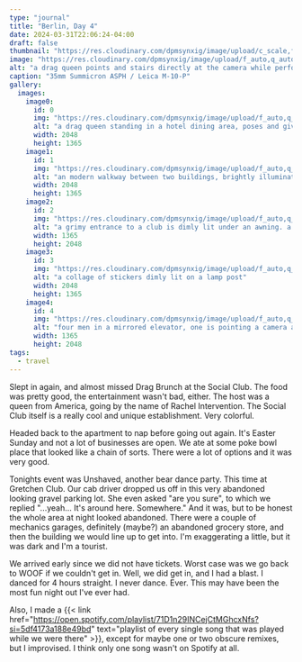 ```yaml
---
type: "journal"
title: "Berlin, Day 4"
date: 2024-03-31T22:06:24-04:00
draft: false
thumbnail: "https://res.cloudinary.com/dpmsynxig/image/upload/c_scale,f_auto,q_auto:good,w_740/v1713321059/2024%20Posts/2024-03-31_berlin-day-4/untitled-32.jpg"
image: "https://res.cloudinary.com/dpmsynxig/image/upload/f_auto,q_auto:good/v1713321059/2024%20Posts/2024-03-31_berlin-day-4/untitled-32.jpg"
alt: "a drag queen points and stairs directly at the camera while performing a song in a dining area"
caption: "35mm Summicron ASPH / Leica M-10-P"
gallery:
  images:
    image0:
      id: 0
      img: "https://res.cloudinary.com/dpmsynxig/image/upload/f_auto,q_auto:good/v1713321059/2024%20Posts/2024-03-31_berlin-day-4/untitled-12.jpg"
      alt: "a drag queen standing in a hotel dining area, poses and gives a sassy look to the camera"
      width: 2048
      height: 1365
    image1:
      id: 1
      img: "https://res.cloudinary.com/dpmsynxig/image/upload/f_auto,q_auto:good/v1713321060/2024%20Posts/2024-03-31_berlin-day-4/untitled-79-Enhanced-NR.jpg"
      alt: "an modern walkway between two buildings, brightly illuminated in pink with plants hanging from the ceiling"
      width: 2048
      height: 1365
    image2:
      id: 2
      img: "https://res.cloudinary.com/dpmsynxig/image/upload/f_auto,q_auto:good/v1713321058/2024%20Posts/2024-03-31_berlin-day-4/untitled-15.jpg"
      alt: "a grimy entrance to a club is dimly lit under an awning. a shopping cart with some bottles sits beside a wooden wall"
      width: 1365
      height: 2048
    image3:
      id: 3
      img: "https://res.cloudinary.com/dpmsynxig/image/upload/f_auto,q_auto:good/v1713321060/2024%20Posts/2024-03-31_berlin-day-4/untitled-16.jpg"
      alt: "a collage of stickers dimly lit on a lamp post"
      width: 2048
      height: 1365
    image4:
      id: 4
      img: "https://res.cloudinary.com/dpmsynxig/image/upload/f_auto,q_auto:good/v1713321059/2024%20Posts/2024-03-31_berlin-day-4/untitled-18.jpg"
      alt: "four men in a mirrored elevator, one is pointing a camera at themselves"
      width: 1365
      height: 2048
tags:
  - travel
---
```


Slept in again, and almost missed Drag Brunch at the Social Club. The food was pretty good, the entertainment wasn't bad, either. The host was a queen from America, going by the name of Rachel Intervention. The Social Club itself is a really cool and unique establishment. Very colorful.

Headed back to the apartment to nap before going out again. It's Easter Sunday and not a lot of businesses are open. We ate at some poke bowl place that looked like a chain of sorts. There were a lot of options and it was very good.

Tonights event was Unshaved, another bear dance party. This time at Gretchen Club. Our cab driver dropped us off in this very abandoned looking gravel parking lot. She even asked "are you sure", to which we replied "...yeah... It's around here. Somewhere." And it was, but to be honest the whole area at night looked abandoned. There were a couple of mechanics garages, definitely (maybe?) an abandoned grocery store, and then the building we would line up to get into. I'm exaggerating a little, but it was dark and I'm a tourist.

We arrived early since we did not have tickets. Worst case was we go back to WOOF if we couldn't get in. Well, we did get in, and I had a blast. I danced for 4 hours straight. I never dance. Ever. This may have been the most fun night out I've ever had.

Also, I made a {{< link href="https://open.spotify.com/playlist/71D1n29INCejCtMGhcxNfs?si=5df4173a188e49bd" text="playlist of every single song that was played while we were there" >}}, except for maybe one or two obscure remixes, but I improvised. I think only one song wasn't on Spotify at all.

